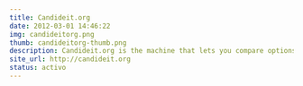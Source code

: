```yaml
---
title: Candideit.org
date: 2012-03-01 14:46:22
img: candideitorg.png
thumb: candideitorg-thumb.png
description: Candideit.org is the machine that lets you compare options in an election. Here you are able to define which is your ideal candidate (idea, option, etc.) based on a set of questions.
site_url: http://candideit.org
status: activo
---
```

